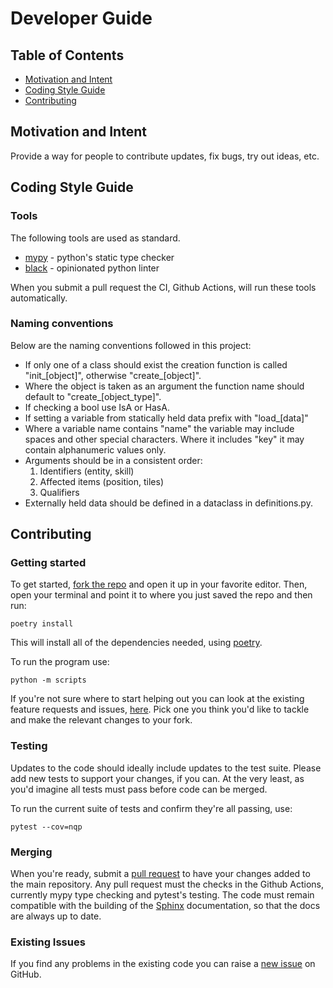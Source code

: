 # Developer Guide

## Table of Contents
- [Motivation and Intent](#motivation-and-intent)
- [Coding Style Guide](#coding-style-guide)
- [Contributing](#contributing)

## Motivation and Intent
Provide a way for people to contribute updates, fix bugs, try out ideas, etc.


## Coding Style Guide
### Tools
The following tools are used as standard.

* [mypy] - python's static type checker
* [black] - opinionated python linter 

[mypy]: http://mypy-lang.org/
[black]: https://github.com/psf/black

When you submit a pull request the CI, Github Actions, will run these tools automatically. 

### Naming conventions
Below are the naming conventions followed in this project:
* If only one of a class should exist the creation function is called "init_[object]", otherwise "create_[object]".
* Where the object is taken as an argument the function name should default to "create_[object_type]".
* If checking a bool use IsA or HasA.
* If setting a variable from statically held data prefix with "load_[data]"
* Where a variable name contains "name" the variable may include spaces and other special characters. Where it
 includes "key" it may contain
 alphanumeric values only.
* Arguments should be in a consistent order:
  1. Identifiers (entity, skill)
  2. Affected items (position, tiles)
  3. Qualifiers
* Externally held data should be defined in a dataclass in definitions.py.
  


## Contributing
### Getting started
To get started, [fork the repo] and open it up in your favorite editor. Then, open your terminal and point it to
 where you just saved the repo and then run:

```shell
poetry install
```

This will install all of the dependencies needed, using [poetry].  

To run the program use:

```shell script
python -m scripts
```

If you're not sure where to start helping out you can look at the existing feature requests and issues, [here]. Pick
 one you think you'd like to tackle and make the relevant changes to your fork. 
 
[fork the repo]: https://docs.github.com/en/free-pro-team@latest/github/getting-started-with-github/fork-a-repo
[poetry]: https://python-poetry.org/
[here]: https://github.com/Snayff/notquiteparadise/issues
 
### Testing
Updates to the code should ideally include updates to the test suite. Please add new tests to support your changes, if
 you can. At the very least, as you'd imagine all tests must pass before code can be merged.
  
To run the current suite of tests and confirm they're all passing, use:

```shell
pytest --cov=nqp
```
 
### Merging
When you're ready, submit a [pull request] to have your changes added to the main repository. Any pull request must
 the checks in the Github Actions, currently mypy type checking and pytest's testing. The code must remain compatible with the building of the [Sphinx] documentation, so that the docs are always up to date. 
 
[Sphinx]: https://www.sphinx-doc.org/en/master/  

[pull request]: https://docs.github.com/en/free-pro-team@latest/github/collaborating-with-issues-and-pull-requests/creating-a-pull-request

### Existing Issues
If you find any problems in the existing code you can raise a [new issue] on GitHub.

[new issue]: https://github.com/Snayff/notquiteparadise/issues/new?assignees=&labels=bug&template=bug_report.md&title=%5BBUG%5D







